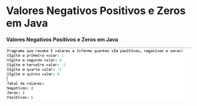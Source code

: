 # Valores Negativos Positivos e Zeros em Java

**Valores Negativos Positivos e Zeros em Java**

![Valores Negativos Positivos e Zeros em Java](positivosnegativosezeros.png)
